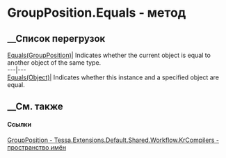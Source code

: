 # GroupPosition.Equals - метод
##  __Список перегрузок
[Equals(GroupPosition)](M_Tessa_Extensions_Default_Shared_Workflow_KrCompilers_GroupPosition_Equals_1.htm)|
Indicates whether the current object is equal to another object of the same
type.  
---|---  
[Equals(Object)](M_Tessa_Extensions_Default_Shared_Workflow_KrCompilers_GroupPosition_Equals.htm)|
Indicates whether this instance and a specified object are equal.  
##  __См. также
#### Ссылки
[GroupPosition -
](T_Tessa_Extensions_Default_Shared_Workflow_KrCompilers_GroupPosition.htm)
[Tessa.Extensions.Default.Shared.Workflow.KrCompilers - пространство
имён](N_Tessa_Extensions_Default_Shared_Workflow_KrCompilers.htm)
